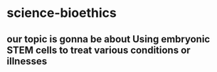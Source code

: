 # science-bioethics

## our topic is gonna be about Using embryonic STEM cells to treat various conditions or illnesses
